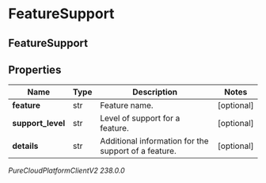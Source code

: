 # FeatureSupport

## FeatureSupport

## Properties

|Name | Type | Description | Notes|
|------------ | ------------- | ------------- | -------------|
| **feature** | str | Feature name. | [optional] |
| **support_level** | str | Level of support for a feature. | [optional] |
| **details** | str | Additional information for the support of a feature. | [optional] |



_PureCloudPlatformClientV2 238.0.0_
